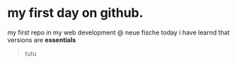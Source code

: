 # my first day on github.
my first repo in my web development @ neue fische
today i have learnd that versions are **essentials** 
>tutu
